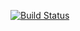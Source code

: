 [![Build Status](http://must-be.org/jenkins/job/consulo-clojure/badge/icon)](http://must-be.org/jenkins/job/consulo-clojure/)
